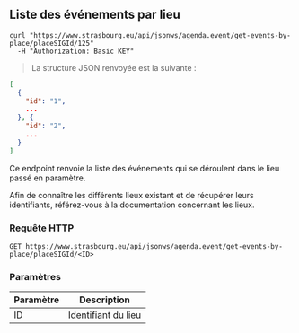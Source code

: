 ## Liste des événements par lieu

```shell
curl "https://www.strasbourg.eu/api/jsonws/agenda.event/get-events-by-place/placeSIGId/125"
  -H "Authorization: Basic KEY"
```

> La structure JSON renvoyée est la suivante :

```json
[
  {
    "id": "1",
    ...
  }, {
    "id": "2",
    ...
  }
]
```

Ce endpoint renvoie la liste des événements qui se déroulent dans le lieu passé en paramètre.

<aside class="notice">
  Afin de connaître les différents lieux existant et de récupérer leurs identifiants, référez-vous à la documentation concernant les lieux.
</aside>

### Requête HTTP

`GET https://www.strasbourg.eu/api/jsonws/agenda.event/get-events-by-place/placeSIGId/<ID>`

### Paramètres

Paramètre | Description
--------- | -----------
ID | Identifiant du lieu

